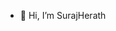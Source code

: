- 👋 Hi, I’m SurajHerath



<!---
SurajHerath/SurajHerath is a ✨ special ✨ repository because its `README.md` (this file) appears on your GitHub profile.
You can click the Preview link to take a look at your changes.
--->
